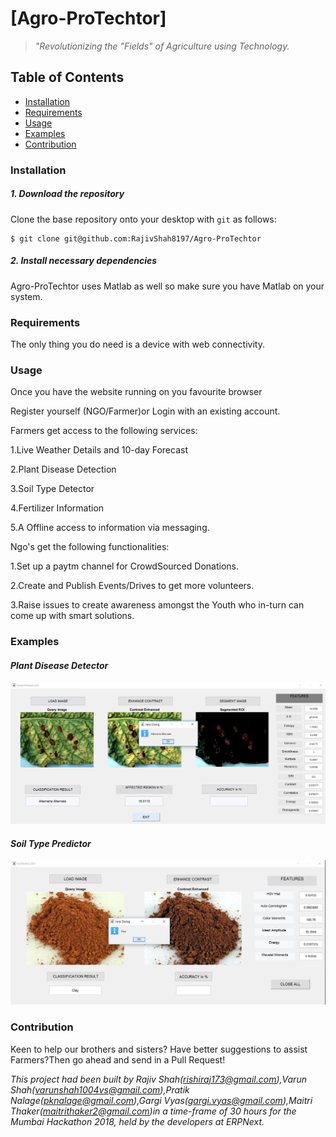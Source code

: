 # [Agro-ProTechtor]
> *"Revolutionizing the "Fields" of Agriculture using Technology.*



## Table of Contents
* [Installation](#installation)
* [Requirements](#Requirements)
* [Usage](#usage)
* [Examples](#examples)
* [Contribution](#contribution)

### Installation
##### 1. Download the repository

Clone the base repository onto your desktop with `git` as follows:
```console
$ git clone git@github.com:RajivShah8197/Agro-ProTechtor
```

##### 2. Install necessary dependencies
Agro-ProTechtor uses Matlab as well so make sure you have Matlab on your system.



### Requirements
The only thing you do need is a device with web connectivity.

### Usage
Once you have the website running on you favourite browser 

Register yourself (NGO/Farmer)or Login with an existing account.

Farmers get access to the following services:

1.Live Weather Details and 10-day Forecast

2.Plant Disease Detection

3.Soil Type Detector

4.Fertilizer Information

5.A Offline access to information via messaging.

Ngo's get the following functionalities:

1.Set up a paytm channel for CrowdSourced Donations.

2.Create and Publish Events/Drives to get more volunteers.

3.Raise issues to create awareness amongst the Youth who in-turn can come up with smart solutions. 

### Examples
#### *Plant Disease Detector*
![](Plant.png)

#### *Soil Type Predictor*
![](Soil.png)

### Contribution
Keen to help our brothers and sisters? Have better suggestions to assist Farmers?Then go ahead and send in a Pull Request!



*This project had been built by Rajiv Shah(rishiraj173@gmail.com),Varun Shah(varunshah1004vs@gmail.com),Pratik Nalage(pknalage@gmail.com),Gargi Vyas(gargi.vyas@gmail.com),Maitri Thaker(maitrithaker2@gmail.com)in a time-frame of 30 hours for the Mumbai Hackathon 2018, held by the developers at ERPNext.*
